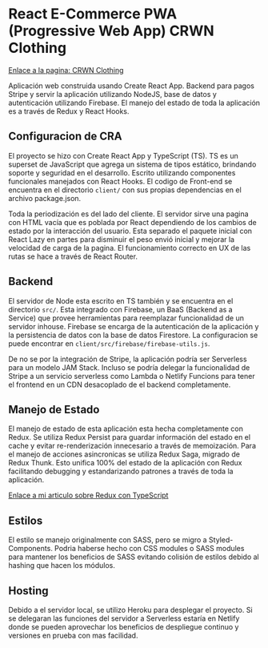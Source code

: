 # React E-Commerce PWA (Progressive Web App) CRWN Clothing

[Enlace a la pagina: CRWN Clothing](https://ecommerce-react-typescript.herokuapp.com/)

Aplicación web construida usando Create React App. Backend para pagos Stripe y servir la aplicación utilizando NodeJS, base de datos y autenticación utilizando Firebase. El manejo del estado de toda la aplicación es a través de Redux y React Hooks.

## Configuracion de CRA

El proyecto se hizo con Create React App y TypeScript (TS). TS es un superset de JavaScript que agrega un sistema de tipos estático, brindando soporte y seguridad en el desarrollo. Escrito utilizando componentes funcionales manejados con React Hooks. El codigo de Front-end se encuentra en el directorio `client/` con sus propias dependencias en el archivo package.json.

Toda la periodización es del lado del cliente. El servidor sirve una pagina con HTML vacía que es poblada por React dependiendo de los cambios de estado por la interacción del usuario. Esta separado el paquete inicial con React Lazy en partes para disminuir el peso envió inicial y mejorar la velocidad de carga de la pagina. El funcionamiento correcto en UX de las rutas se hace a través de React Router.

## Backend

El servidor de Node esta escrito en TS también y se encuentra en el directorio `src/`. Esta integrado con Firebase, un BaaS (Backend as a Service) que provee herramientas para reemplazar funcionalidad de un servidor inhouse. Firebase se encarga de la autenticación de la aplicación y la persistencia de datos con la base de datos Firestore. La configuracion se puede encontrar en `client/src/firebase/firebase-utils.js`.

De no se por la integración de Stripe, la aplicación podría ser Serverless para un modelo JAM Stack. Incluso se podría delegar la funcionalidad de Stripe a un servicio serverless como Lambda o Netlify Funcions para tener el frontend en un CDN desacoplado de el backend completamente.

## Manejo de Estado

El manejo de estado de esta aplicación esta hecha completamente con Redux. Se utiliza Redux Persist para guardar información del estado en el cache y evitar re-renderización innecesario a través de memoización. Para el manejo de acciones asincronicas se utiliza Redux Saga, migrado de Redux Thunk. Esto unifica 100% del estado de la aplicación con Redux facilitando debugging y estandarizando patrones a través de toda la aplicación.

[Enlace a mi articulo sobre Redux con TypeScript](https://www.thecodingwalrus.com/react/using-react-redux-connect-with-typescript/)

## Estilos

El estilo se manejo originalmente con SASS, pero se migro a Styled-Components. Podria haberse hecho con CSS modules o SASS modules para mantener los beneficios de SASS evitando colisión de estilos debido al hashing que hacen los módulos.

## Hosting

Debido a el servidor local, se utilizo Heroku para desplegar el proyecto. Si se delegaran las funciones del servidor a Serverless estaría en Netlify donde se pueden aprovechar los beneficios de despliegue continuo y versiones en prueba con mas facilidad.
